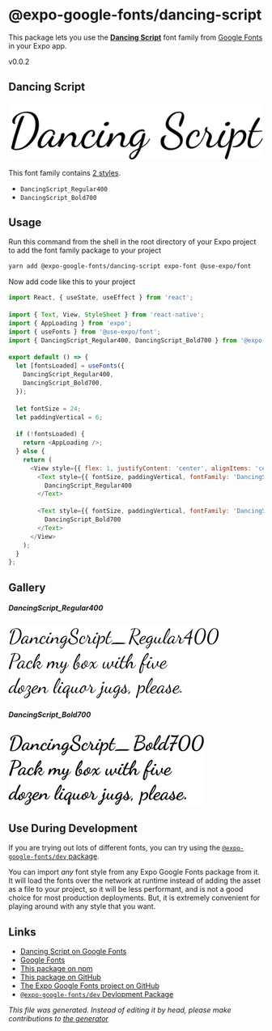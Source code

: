 # @expo-google-fonts/dancing-script

This package lets you use the [**Dancing Script**](https://fonts.google.com/specimen/Dancing+Script) font family from [Google Fonts](https://fonts.google.com/) in your Expo app.

v0.0.2

## Dancing Script

![Dancing Script](./font-family.png)

This font family contains [2 styles](#gallery).

- `DancingScript_Regular400`
- `DancingScript_Bold700`

## Usage

Run this command from the shell in the root directory of your Expo project to add the font family package to your project
```sh
yarn add @expo-google-fonts/dancing-script expo-font @use-expo/font
```

Now add code like this to your project
```js
import React, { useState, useEffect } from 'react';

import { Text, View, StyleSheet } from 'react-native';
import { AppLoading } from 'expo';
import { useFonts } from '@use-expo/font';
import { DancingScript_Regular400, DancingScript_Bold700 } from '@expo-google-fonts/dancing-script';

export default () => {
  let [fontsLoaded] = useFonts({
    DancingScript_Regular400,
    DancingScript_Bold700,
  });

  let fontSize = 24;
  let paddingVertical = 6;

  if (!fontsLoaded) {
    return <AppLoading />;
  } else {
    return (
      <View style={{ flex: 1, justifyContent: 'center', alignItems: 'center' }}>
        <Text style={{ fontSize, paddingVertical, fontFamily: 'DancingScript_Regular400' }}>
          DancingScript_Regular400
        </Text>

        <Text style={{ fontSize, paddingVertical, fontFamily: 'DancingScript_Bold700' }}>
          DancingScript_Bold700
        </Text>
      </View>
    );
  }
};

```

## Gallery

##### DancingScript_Regular400
![DancingScript_Regular400](./40f021e25f9f4e2b67f5072ac941218596581a1621931f44173cbf5245b91fd3.ttf.png)

##### DancingScript_Bold700
![DancingScript_Bold700](./4a2aa446dc86aad49ec46eb66fb313889bded9ef23f286664bba90a2eb156f87.ttf.png)


## Use During Development

If you are trying out lots of different fonts, you can try using the [`@expo-google-fonts/dev` package](https://www.npmjs.com/package/@expo-google-fonts/dev).

You can import *any* font style from any Expo Google Fonts package from it. It will load the fonts
over the network at runtime instead of adding the asset as a file to your project, so it will be 
less performant, and is not a good choice for most production deployments. But, it is extremely convenient
for playing around with any style that you want.

## Links

- [Dancing Script on Google Fonts](https://fonts.google.com/specimen/Dancing+Script)
- [Google Fonts](https://fonts.google.com/)
- [This package on npm](https://www.npmjs.com/package/@expo-google-fonts/dancing-script)
- [This package on GitHub](https://github.com/expo/google-fonts/tree/master/font-packages/dancing-script)
- [The Expo Google Fonts project on GitHub](https://github.com/expo/google-fonts)
- [`@expo-google-fonts/dev` Devlopment Package](https://github.com/expo/google-fonts/tree/master/font-packages/dev)


*This file was generated. Instead of editing it by head, please make contributions to [the generator](https://github.com/expo/google-fonts/tree/master/packages/generator)*
